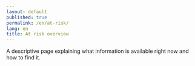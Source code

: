 ```yaml
---
layout: default
published: true
permalink: /en/at-risk/
lang: en
title: At risk overview
---
```


A descriptive page explaining what information is available right now and how to find it.
